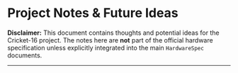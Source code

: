# Project Notes & Future Ideas

**Disclaimer:** This document contains thoughts and potential ideas for the Cricket-16 project. The notes here are **not** part of the official hardware specification unless explicitly integrated into the main `HardwareSpec` documents.

---